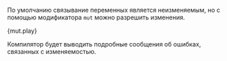 По умолчанию связывание переменных является неизменяемым, 
но с помощью модификатора `mut` можно разрешить изменения.

{mut.play}

Компилятор будет выводить подробные сообщения об ошибках, связанных с изменяемостью.
